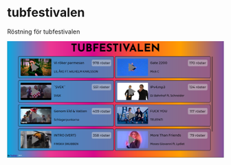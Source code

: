 # tubfestivalen
Röstning för tubfestivalen

![Bild på Tubfestivalen](https://github.com/TheMole3/tubfestivalen/blob/master/Tubfestivalen.PNG?raw=true)
